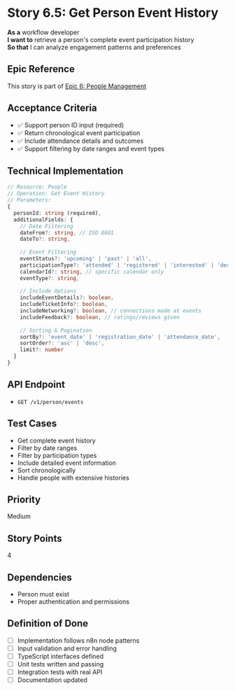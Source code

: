 # Story 6.5: Get Person Event History

**As a** workflow developer  
**I want to** retrieve a person's complete event participation history  
**So that** I can analyze engagement patterns and preferences

## Epic Reference
This story is part of [Epic 6: People Management](./epic.md)

## Acceptance Criteria
- ✅ Support person ID input (required)
- ✅ Return chronological event participation
- ✅ Include attendance details and outcomes
- ✅ Support filtering by date ranges and event types

## Technical Implementation
```typescript
// Resource: People
// Operation: Get Event History
// Parameters:
{
  personId: string (required),
  additionalFields: {
    // Date Filtering
    dateFrom?: string, // ISO 8601
    dateTo?: string,
    
    // Event Filtering
    eventStatus?: 'upcoming' | 'past' | 'all',
    participationType?: 'attended' | 'registered' | 'interested' | 'declined',
    calendarId?: string, // specific calendar only
    eventType?: string,
    
    // Include Options
    includeEventDetails?: boolean,
    includeTicketInfo?: boolean,
    includeNetworking?: boolean, // connections made at events
    includeFeedback?: boolean, // ratings/reviews given
    
    // Sorting & Pagination
    sortBy?: 'event_date' | 'registration_date' | 'attendance_date',
    sortOrder?: 'asc' | 'desc',
    limit?: number
  }
}
```

## API Endpoint
- `GET /v1/person/events`

## Test Cases
- Get complete event history
- Filter by date ranges
- Filter by participation types
- Include detailed event information
- Sort chronologically
- Handle people with extensive histories

## Priority
Medium

## Story Points
4

## Dependencies
- Person must exist
- Proper authentication and permissions

## Definition of Done
- [ ] Implementation follows n8n node patterns
- [ ] Input validation and error handling
- [ ] TypeScript interfaces defined
- [ ] Unit tests written and passing
- [ ] Integration tests with real API
- [ ] Documentation updated
